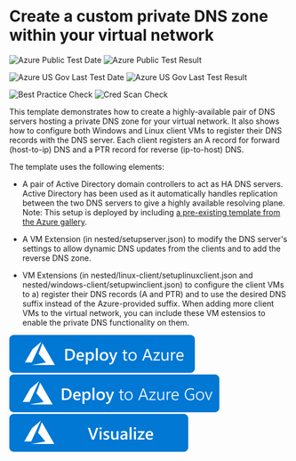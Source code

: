 # Create a custom private DNS zone within your virtual network

![Azure Public Test Date](https://azurequickstartsservice.blob.core.windows.net/badges/demos/custom-private-dns/PublicLastTestDate.svg)
![Azure Public Test Result](https://azurequickstartsservice.blob.core.windows.net/badges/demos/custom-private-dns/PublicDeployment.svg)

![Azure US Gov Last Test Date](https://azurequickstartsservice.blob.core.windows.net/badges/demos/custom-private-dns/FairfaxLastTestDate.svg)
![Azure US Gov Last Test Result](https://azurequickstartsservice.blob.core.windows.net/badges/demos/custom-private-dns/FairfaxDeployment.svg)

![Best Practice Check](https://azurequickstartsservice.blob.core.windows.net/badges/demos/custom-private-dns/BestPracticeResult.svg)
![Cred Scan Check](https://azurequickstartsservice.blob.core.windows.net/badges/demos/custom-private-dns/CredScanResult.svg)

This template demonstrates how to create a highly-available pair of DNS servers hosting a private DNS zone for your virtual network.  It also shows how to configure both Windows and Linux client VMs to register their DNS records with the DNS server.  Each client registers an A record for forward (host-to-ip) DNS and a PTR record for reverse (ip-to-host) DNS.

The template uses the following elements:

- A pair of Active Directory domain controllers to act as HA DNS servers.  Active Directory has been used as it automatically handles replication between the two DNS servers to give a highly available resolving plane.  Note: This setup is deployed by including [a pre-existing template from the Azure gallery](https://azure.microsoft.com/en-us/resources/templates/active-directory-new-domain-ha-2-dc/).

- A VM Extension (in nested/setupserver.json) to modify the DNS server's settings to allow dynamic DNS updates from the clients and to add the reverse DNS zone.

- VM Extensions (in nested/linux-client/setuplinuxclient.json and nested/windows-client/setupwinclient.json) to configure the client VMs to a) register their DNS records (A and PTR) and to use the desired DNS suffix instead of the Azure-provided suffix.  When adding more client VMs to the virtual network, you can include these VM estensios to enable the private DNS functionality on them.

[![Deploy To Azure](https://raw.githubusercontent.com/Azure/azure-quickstart-templates/master/1-CONTRIBUTION-GUIDE/images/deploytoazure.svg?sanitize=true)](https://portal.azure.com/#create/Microsoft.Template/uri/https%3A%2F%2Fraw.githubusercontent.com%2FAzure%2Fazure-quickstart-templates%2Fmaster%2Fdemos%2Fcustom-private-dns%2Fazuredeploy.json)  [![Deploy To Azure US Gov](https://raw.githubusercontent.com/Azure/azure-quickstart-templates/master/1-CONTRIBUTION-GUIDE/images/deploytoazuregov.svg?sanitize=true)](https://portal.azure.us/#create/Microsoft.Template/uri/https%3A%2F%2Fraw.githubusercontent.com%2FAzure%2Fazure-quickstart-templates%2Fmaster%2Fdemos%2Fcustom-private-dns%2Fazuredeploy.json)  [![Visualize](https://raw.githubusercontent.com/Azure/azure-quickstart-templates/master/1-CONTRIBUTION-GUIDE/images/visualizebutton.svg?sanitize=true)](http://armviz.io/#/?load=https%3A%2F%2Fraw.githubusercontent.com%2FAzure%2Fazure-quickstart-templates%2Fmaster%2Fdemos%2Fcustom-private-dns%2Fazuredeploy.json)
